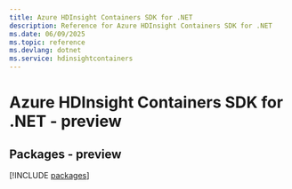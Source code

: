 ```yaml
---
title: Azure HDInsight Containers SDK for .NET
description: Reference for Azure HDInsight Containers SDK for .NET
ms.date: 06/09/2025
ms.topic: reference
ms.devlang: dotnet
ms.service: hdinsightcontainers
---
```

# Azure HDInsight Containers SDK for .NET - preview
## Packages - preview
[!INCLUDE [packages](hdinsight-containers-index.md)]